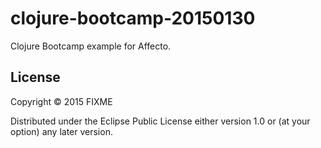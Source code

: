 # clojure-bootcamp-20150130

Clojure Bootcamp example for Affecto.

## License

Copyright © 2015 FIXME

Distributed under the Eclipse Public License either version 1.0 or (at
your option) any later version.
